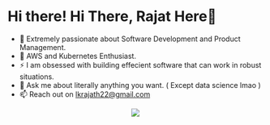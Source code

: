 
<h1>Hi there! <span class="wave">Hi There, Rajat Here👋</span></h1>
 
- 🔭 Extremely passionate about Software Development and Product Management.
- 🌱 AWS and Kubernetes Enthusiast.
- ⚡ I am obsessed with building effecient software that can work in robust situations.
- 💬 Ask me about literally anything you want. ( Except data science lmao )
- 📫 Reach out on lkrajath22@gmail.com


<p align="center">
  <a href="https://skillicons.dev">
    <img src="https://skillicons.dev/icons?i=git,js,aws,react,nodejs,java,python,ts,c,cpp,docker,kubernetes" />
  </a>
</p>
